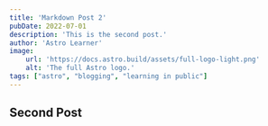 ```yaml
---
title: 'Markdown Post 2'
pubDate: 2022-07-01
description: 'This is the second post.'
author: 'Astro Learner'
image:
    url: 'https://docs.astro.build/assets/full-logo-light.png' 
    alt: 'The full Astro logo.'
tags: ["astro", "blogging", "learning in public"]
---
```


## Second Post
